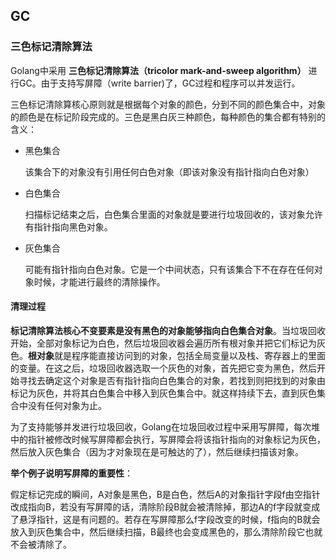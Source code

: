 ## GC

### 三色标记清除算法

Golang中采用 **三色标记清除算法（tricolor mark-and-sweep algorithm）** 进行GC。由于支持写屏障（write barrier)了，GC过程和程序可以并发运行。

三色标记清除算核心原则就是根据每个对象的颜色，分到不同的颜色集合中，对象的颜色是在标记阶段完成的。三色是黑白灰三种颜色，每种颜色的集合都有特别的含义：

- 黑色集合
    
    该集合下的对象没有引用任何白色对象（即该对象没有指针指向白色对象）
- 白色集合
    
    扫描标记结束之后，白色集合里面的对象就是要进行垃圾回收的，该对象允许有指针指向黑色对象。
- 灰色集合
    
    可能有指针指向白色对象。它是一个中间状态，只有该集合下不在存在任何对象时候，才能进行最终的清除操作。


#### 清理过程

**标记清除算法核心不变要素是没有黑色的对象能够指向白色集合对象**。当垃圾回收开始，全部对象标记为白色，然后垃圾回收器会遍历所有根对象并把它们标记为灰色。**根对象**就是程序能直接访问到的对象，包括全局变量以及栈、寄存器上的里面的变量。在这之后，垃圾回收器选取一个灰色的对象，首先把它变为黑色，然后开始寻找去确定这个对象是否有指针指向白色集合的对象，若找到则把找到的对象由标记为灰色，并将其白色集合中移入到灰色集合中。就这样持续下去，直到灰色集合中没有任何对象为止。

为了支持能够并发进行垃圾回收，Golang在垃圾回收过程中采用写屏障，每次堆中的指针被修改时候写屏障都会执行，写屏障会将该指针指向的对象标记为灰色，然后放入灰色集合（因为才对象现在是可触达的了），然后继续扫描该对象。

**举个例子说明写屏障的重要性**：

假定标记完成的瞬间，A对象是黑色，B是白色，然后A的对象指针字段f由空指针改成指向B，若没有写屏障的话，清除阶段B就会被清除掉，那边A的f字段就变成了悬浮指针，这是有问题的。若存在写屏障那么f字段改变的时候，f指向的B就会放入到灰色集合中，然后继续扫描，B最终也会变成黑色的，那么清除阶段它也就不会被清除了。

